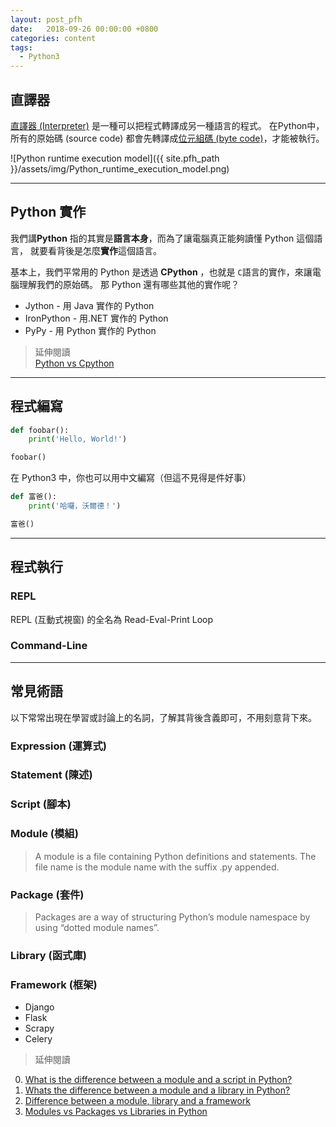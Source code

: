 ```yaml
---
layout: post_pfh
date:   2018-09-26 00:00:00 +0800
categories: content
tags:
  - Python3
---
```



## 直譯器

[直譯器 (Interpreter)][wiki-interpreter] 是一種可以把程式轉譯成另一種語言的程式。
在Python中，所有的原始碼 (source code) 都會先轉譯成[位元組碼 (byte code)][wiki-byte-code]，才能被執行。

![Python runtime execution model]({{ site.pfh_path }}/assets/img/Python_runtime_execution_model.png)

---

## Python 實作

我們講**Python** 指的其實是**語言本身**，而為了讓電腦真正能夠讀懂 Python 這個語言，
就要看背後是怎麼**實作**這個語言。

基本上，我們平常用的 Python 是透過 **CPython** ，也就是 `C`語言的實作，來讓電腦理解我們的原始碼。
那 Python 還有哪些其他的實作呢？

- Jython - 用 Java 實作的 Python
- IronPython - 用.NET 實作的 Python
- PyPy - 用 Python 實作的 Python

> 延伸閱讀  
[Python vs Cpython](#https://stackoverflow.com/q/17130975/1105489)

---

## 程式編寫

```python
def foobar():
    print('Hello, World!')

foobar()
```

在 Python3 中，你也可以用中文編寫（但這不見得是件好事）

```Python
def 富爸():
    print('哈囉，沃爾德！')

富爸()
```

---

## 程式執行

### REPL

REPL (互動式視窗) 的全名為 Read-Eval-Print Loop

### Command-Line

---

## 常見術語

以下常常出現在學習或討論上的名詞，了解其背後含義即可，不用刻意背下來。

### Expression (運算式)

### Statement (陳述)

### Script (腳本)

### Module (模組)

> A module is a file containing Python definitions and statements. The file name is the module name with the suffix .py appended.

### Package (套件)

> Packages are a way of structuring Python’s module namespace by using “dotted module names”.


### Library (函式庫)

### Framework (框架)

+ Django
+ Flask
+ Scrapy
+ Celery

> 延伸閱讀  
0. [What is the difference between a module and a script in Python?](https://stackoverflow.com/q/2996110/1105489)
0. [Whats the difference between a module and a library in Python?](https://stackoverflow.com/q/19198166/1105489)
0. [Difference between a module, library and a framework](https://stackoverflow.com/q/4099975/1105489)
0. [Modules vs Packages vs Libraries in Python](https://knowpapa.com/modpaclib-py/)



[wiki-interpreter]: https://zh.wikipedia.org/zh-tw/直譯器
[wiki-byte-code]: https://zh.wikipedia.org/zh-tw/字节码 
